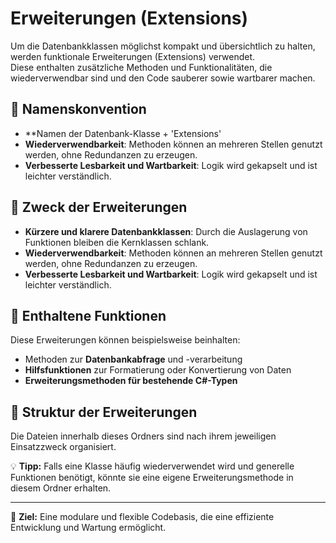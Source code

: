 ﻿# Erweiterungen (Extensions)

Um die Datenbankklassen möglichst kompakt und übersichtlich zu halten, werden funktionale Erweiterungen (Extensions) verwendet.  
Diese enthalten zusätzliche Methoden und Funktionalitäten, die wiederverwendbar sind und den Code sauberer sowie wartbarer machen.


## 📌 Namenskonvention
- **Namen der Datenbank-Klasse + 'Extensions'
- **Wiederverwendbarkeit**: Methoden können an mehreren Stellen genutzt werden, ohne Redundanzen zu erzeugen.
- **Verbesserte Lesbarkeit und Wartbarkeit**: Logik wird gekapselt und ist leichter verständlich.

## 📌 Zweck der Erweiterungen
- **Kürzere und klarere Datenbankklassen**: Durch die Auslagerung von Funktionen bleiben die Kernklassen schlank.
- **Wiederverwendbarkeit**: Methoden können an mehreren Stellen genutzt werden, ohne Redundanzen zu erzeugen.
- **Verbesserte Lesbarkeit und Wartbarkeit**: Logik wird gekapselt und ist leichter verständlich.

## 🔧 Enthaltene Funktionen
Diese Erweiterungen können beispielsweise beinhalten:
- Methoden zur **Datenbankabfrage** und -verarbeitung
- **Hilfsfunktionen** zur Formatierung oder Konvertierung von Daten
- **Erweiterungsmethoden für bestehende C#-Typen**

## 📂 Struktur der Erweiterungen
Die Dateien innerhalb dieses Ordners sind nach ihrem jeweiligen Einsatzzweck organisiert.

💡 **Tipp:** Falls eine Klasse häufig wiederverwendet wird und generelle Funktionen benötigt, könnte sie eine eigene Erweiterungsmethode in diesem Ordner erhalten.

---
🚀 **Ziel:** Eine modulare und flexible Codebasis, die eine effiziente Entwicklung und Wartung ermöglicht.
